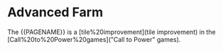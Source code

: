 # Advanced Farm

The {{PAGENAME}} is a [tile%20improvement](tile improvement) in the [Call%20to%20Power%20games]("Call to Power" games).